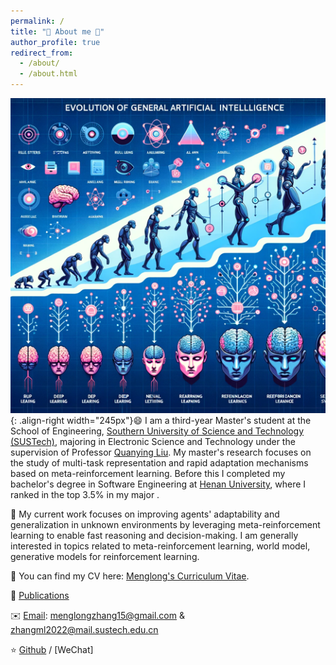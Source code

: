 ```yaml
---
permalink: /
title: "👋 About me 🎉️"
author_profile: true
redirect_from: 
  - /about/
  - /about.html
---
```


![aaai](/images/figureai.png){: .align-right width="245px"}:smile: I am a third-year Master's student at the School of Engineering, [Southern University of Science and Technology (SUSTech)](https://www.sustech.edu.cn/), majoring in Electronic Science and Technology under the supervision of Professor [Quanying Liu](https://faculty.sustech.edu.cn/?tagid=liuqy&iscss=1&snapid=1&orderby=date&go=2). My master's research focuses on the study of multi-task representation and rapid adaptation mechanisms based on meta-reinforcement learning. Before this I completed my bachelor's degree in Software Engineering at [Henan University](https://www.henu.edu.cn/), where I ranked in the top 3.5% in my major .

🚀️ My current work focuses on improving agents' adaptability and generalization in unknown environments by leveraging meta-reinforcement learning to enable fast reasoning and decision-making. I am generally interested in topics related to meta-reinforcement learning, world model, generative models for reinforcement learning.

🤝 You can find my CV here: [Menglong's Curriculum Vitae](../assets/zml_CV.pdf).

📖 [Publications](https://menglong-zhang.github.io/publications/)

✉️ [Email](mailto:menglongzhang15@gmail.com): menglongzhang15@gmail.com & zhangml2022@mail.sustech.edu.cn

⭐️ [Github](https://github.com/SCI-I)  /  [WeChat]


